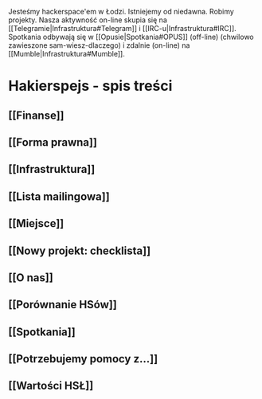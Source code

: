 Jesteśmy hackerspace'em w Łodzi. Istniejemy od niedawna. Robimy projekty. Nasza aktywność on-line skupia się na [[Telegramie|Infrastruktura#Telegram]] i [[IRC-u|Infrastruktura#IRC]]. Spotkania odbywają się w [[Opusie|Spotkania#OPUS]] (off-line) (chwilowo zawieszone sam-wiesz-dlaczego) i zdalnie (on-line) na [[Mumble|Infrastruktura#Mumble]].

Hakierspejs - spis treści
=========================

<!--

ls * | rg -v '^Home.md$' | sed -e 's/\.md$/]]/g' -e 's/^/## [[/g' | sort

-->

## [[Finanse]]
## [[Forma prawna]]
## [[Infrastruktura]]
## [[Lista mailingowa]]
## [[Miejsce]]
## [[Nowy projekt: checklista]]
## [[O nas]]
## [[Porównanie HSów]]
## [[Spotkania]]
## [[Potrzebujemy pomocy z...]]
## [[Wartości HSŁ]]
